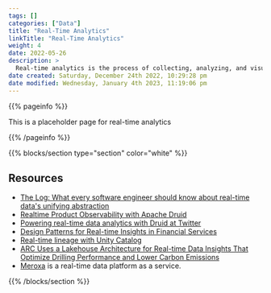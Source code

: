 ```yaml
---
tags: []
categories: ["Data"]
title: "Real-Time Analytics"
linkTitle: "Real-Time Analytics"
weight: 4
date: 2022-05-26
description: >
  Real-time analytics is the process of collecting, analyzing, and visualizing data in real time, allowing organizations to make informed decisions and take immediate action based on the most up-to-date information.
date created: Saturday, December 24th 2022, 10:29:28 pm
date modified: Wednesday, January 4th 2023, 11:19:06 pm
---
```


{{% pageinfo %}}

This is a placeholder page for real-time analytics

{{% /pageinfo %}}

{{% blocks/section type="section" color="white" %}}

## Resources

* [The Log: What every software engineer should know about real-time data's unifying abstraction](https://engineering.linkedin.com/distributed-systems/log-what-every-software-engineer-should-know-about-real-time-datas-unifying)
* [Realtime Product Observability with Apache Druid](https://blog.statsig.com/realtime-product-observability-with-apache-druid-3fed6c9bc8f8)
* [Powering real-time data analytics with Druid at Twitter](https://blog.twitter.com/engineering/en_us/topics/infrastructure/2022/powering-real-time-data-analytics-with-druid-at-twitter)
* [Design Patterns for Real-time Insights in Financial Services](https://www.databricks.com/blog/2022/05/20/design-patterns-for-real-time-insights-in-financial-services.html)
* [Real-time lineage with Unity Catalog](https://www.databricks.com/blog/2022/06/08/announcing-the-availability-of-data-lineage-with-unity-catalog.html)
* [ARC Uses a Lakehouse Architecture for Real-time Data Insights That Optimize Drilling Performance and Lower Carbon Emissions](https://www.databricks.com/blog/2022/05/24/arc-uses-a-lakehouse-architecture-for-real-time-data-insights-that-optimize-drilling-performance-and-lower-carbon-emissions.html)
* [Meroxa](https://meroxa.com/) is a real-time data platform as a service.

{{% /blocks/section %}}
